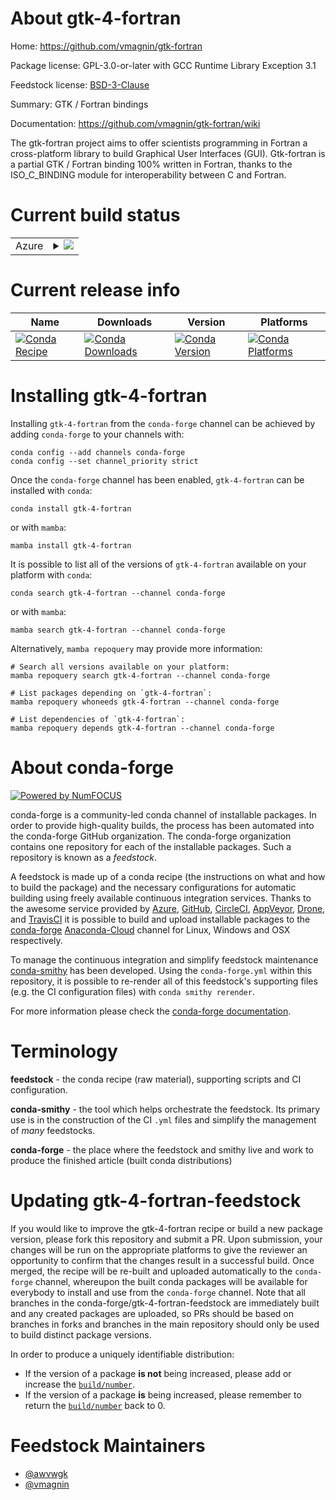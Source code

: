 About gtk-4-fortran
===================

Home: https://github.com/vmagnin/gtk-fortran

Package license: GPL-3.0-or-later with GCC Runtime Library Exception 3.1

Feedstock license: [BSD-3-Clause](https://github.com/conda-forge/gtk-4-fortran-feedstock/blob/master/LICENSE.txt)

Summary: GTK / Fortran bindings

Documentation: https://github.com/vmagnin/gtk-fortran/wiki

The gtk-fortran project aims to offer scientists programming in Fortran a
cross-platform library to build Graphical User Interfaces (GUI).
Gtk-fortran is a partial GTK / Fortran binding 100% written in Fortran, thanks
to the ISO_C_BINDING module for interoperability between C and Fortran.


Current build status
====================


<table>
    
  <tr>
    <td>Azure</td>
    <td>
      <details>
        <summary>
          <a href="https://dev.azure.com/conda-forge/feedstock-builds/_build/latest?definitionId=15521&branchName=master">
            <img src="https://dev.azure.com/conda-forge/feedstock-builds/_apis/build/status/gtk-4-fortran-feedstock?branchName=master">
          </a>
        </summary>
        <table>
          <thead><tr><th>Variant</th><th>Status</th></tr></thead>
          <tbody><tr>
              <td>linux_64</td>
              <td>
                <a href="https://dev.azure.com/conda-forge/feedstock-builds/_build/latest?definitionId=15521&branchName=master">
                  <img src="https://dev.azure.com/conda-forge/feedstock-builds/_apis/build/status/gtk-4-fortran-feedstock?branchName=master&jobName=linux&configuration=linux_64_" alt="variant">
                </a>
              </td>
            </tr><tr>
              <td>osx_64</td>
              <td>
                <a href="https://dev.azure.com/conda-forge/feedstock-builds/_build/latest?definitionId=15521&branchName=master">
                  <img src="https://dev.azure.com/conda-forge/feedstock-builds/_apis/build/status/gtk-4-fortran-feedstock?branchName=master&jobName=osx&configuration=osx_64_" alt="variant">
                </a>
              </td>
            </tr>
          </tbody>
        </table>
      </details>
    </td>
  </tr>
</table>

Current release info
====================

| Name | Downloads | Version | Platforms |
| --- | --- | --- | --- |
| [![Conda Recipe](https://img.shields.io/badge/recipe-gtk--4--fortran-green.svg)](https://anaconda.org/conda-forge/gtk-4-fortran) | [![Conda Downloads](https://img.shields.io/conda/dn/conda-forge/gtk-4-fortran.svg)](https://anaconda.org/conda-forge/gtk-4-fortran) | [![Conda Version](https://img.shields.io/conda/vn/conda-forge/gtk-4-fortran.svg)](https://anaconda.org/conda-forge/gtk-4-fortran) | [![Conda Platforms](https://img.shields.io/conda/pn/conda-forge/gtk-4-fortran.svg)](https://anaconda.org/conda-forge/gtk-4-fortran) |

Installing gtk-4-fortran
========================

Installing `gtk-4-fortran` from the `conda-forge` channel can be achieved by adding `conda-forge` to your channels with:

```
conda config --add channels conda-forge
conda config --set channel_priority strict
```

Once the `conda-forge` channel has been enabled, `gtk-4-fortran` can be installed with `conda`:

```
conda install gtk-4-fortran
```

or with `mamba`:

```
mamba install gtk-4-fortran
```

It is possible to list all of the versions of `gtk-4-fortran` available on your platform with `conda`:

```
conda search gtk-4-fortran --channel conda-forge
```

or with `mamba`:

```
mamba search gtk-4-fortran --channel conda-forge
```

Alternatively, `mamba repoquery` may provide more information:

```
# Search all versions available on your platform:
mamba repoquery search gtk-4-fortran --channel conda-forge

# List packages depending on `gtk-4-fortran`:
mamba repoquery whoneeds gtk-4-fortran --channel conda-forge

# List dependencies of `gtk-4-fortran`:
mamba repoquery depends gtk-4-fortran --channel conda-forge
```


About conda-forge
=================

[![Powered by
NumFOCUS](https://img.shields.io/badge/powered%20by-NumFOCUS-orange.svg?style=flat&colorA=E1523D&colorB=007D8A)](https://numfocus.org)

conda-forge is a community-led conda channel of installable packages.
In order to provide high-quality builds, the process has been automated into the
conda-forge GitHub organization. The conda-forge organization contains one repository
for each of the installable packages. Such a repository is known as a *feedstock*.

A feedstock is made up of a conda recipe (the instructions on what and how to build
the package) and the necessary configurations for automatic building using freely
available continuous integration services. Thanks to the awesome service provided by
[Azure](https://azure.microsoft.com/en-us/services/devops/), [GitHub](https://github.com/),
[CircleCI](https://circleci.com/), [AppVeyor](https://www.appveyor.com/),
[Drone](https://cloud.drone.io/welcome), and [TravisCI](https://travis-ci.com/)
it is possible to build and upload installable packages to the
[conda-forge](https://anaconda.org/conda-forge) [Anaconda-Cloud](https://anaconda.org/)
channel for Linux, Windows and OSX respectively.

To manage the continuous integration and simplify feedstock maintenance
[conda-smithy](https://github.com/conda-forge/conda-smithy) has been developed.
Using the ``conda-forge.yml`` within this repository, it is possible to re-render all of
this feedstock's supporting files (e.g. the CI configuration files) with ``conda smithy rerender``.

For more information please check the [conda-forge documentation](https://conda-forge.org/docs/).

Terminology
===========

**feedstock** - the conda recipe (raw material), supporting scripts and CI configuration.

**conda-smithy** - the tool which helps orchestrate the feedstock.
                   Its primary use is in the construction of the CI ``.yml`` files
                   and simplify the management of *many* feedstocks.

**conda-forge** - the place where the feedstock and smithy live and work to
                  produce the finished article (built conda distributions)


Updating gtk-4-fortran-feedstock
================================

If you would like to improve the gtk-4-fortran recipe or build a new
package version, please fork this repository and submit a PR. Upon submission,
your changes will be run on the appropriate platforms to give the reviewer an
opportunity to confirm that the changes result in a successful build. Once
merged, the recipe will be re-built and uploaded automatically to the
`conda-forge` channel, whereupon the built conda packages will be available for
everybody to install and use from the `conda-forge` channel.
Note that all branches in the conda-forge/gtk-4-fortran-feedstock are
immediately built and any created packages are uploaded, so PRs should be based
on branches in forks and branches in the main repository should only be used to
build distinct package versions.

In order to produce a uniquely identifiable distribution:
 * If the version of a package **is not** being increased, please add or increase
   the [``build/number``](https://docs.conda.io/projects/conda-build/en/latest/resources/define-metadata.html#build-number-and-string).
 * If the version of a package **is** being increased, please remember to return
   the [``build/number``](https://docs.conda.io/projects/conda-build/en/latest/resources/define-metadata.html#build-number-and-string)
   back to 0.

Feedstock Maintainers
=====================

* [@awvwgk](https://github.com/awvwgk/)
* [@vmagnin](https://github.com/vmagnin/)


